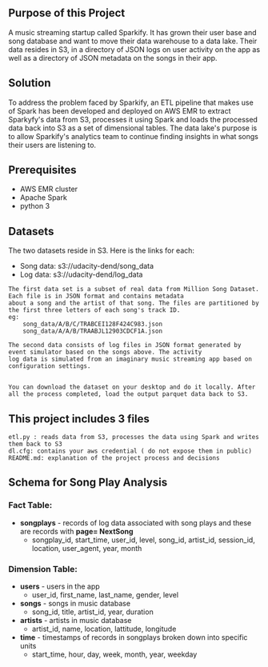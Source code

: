 
## Purpose of this Project
A music streaming startup called Sparkify. It has grown their user base and song database and want to move their 
data warehouse to a data lake. Their data resides in S3, in a directory of JSON logs on user activity on the app
as well as a directory of JSON metadata on the songs in their app. 


## Solution
To address the problem faced by Sparkify, an ETL pipeline that makes use of Spark has been developed and deployed on AWS EMR to      extract Sparkyfy's data from S3, processes it using Spark and loads the processed data back into S3 as a set of dimensional          tables. The data lake's purpose is to allow Sparkify's analytics team to continue finding insights in what songs their users are      listening to.

## Prerequisites
* AWS EMR cluster
* Apache Spark
* python 3
   
## Datasets
   The two datasets reside in S3. Here is the links for each:
   * Song data: s3://udacity-dend/song_data
   * Log data: s3://udacity-dend/log_data

    The first data set is a subset of real data from Million Song Dataset. Each file is in JSON format and contains metadata
    about a song and the artist of that song. The files are partitioned by the first three letters of each song's track ID. 
    eg: 
        song_data/A/B/C/TRABCEI128F424C983.json
        song_data/A/A/B/TRAABJL12903CDCF1A.json

    The second data consists of log files in JSON format generated by event simulator based on the songs above. The activity
    log data is simulated from an imaginary music streaming app based on configuration settings.


    You can download the dataset on your desktop and do it locally. After all the process completed, load the output parquet data back to S3.


## This project includes 3 files
    etl.py : reads data from S3, processes the data using Spark and writes them back to S3
    dl.cfg: contains your aws credential ( do not expose them in public)
    README.md: explanation of the project process and decisions

## Schema for Song Play Analysis

### Fact Table: 
* **songplays** - records of log data associated with song plays and these are records with **page= NextSong**
    * songplay_id, start_time, user_id, level, song_id, artist_id, session_id, location, user_agent, year, month

### Dimension Table: 
* **users** - users in the app
    * user_id, first_name, last_name, gender, level
* **songs** - songs in music database
    * song_id, title, artist_id, year, duration
* **artists** - artists in music database
    * artist_id, name, location, lattitude, longitude
* **time** - timestamps of records in songplays broken down into specific units
    * start_time, hour, day, week, month, year, weekday  

  

  
  
